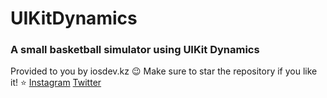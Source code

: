 # UIKitDynamics
### A small basketball simulator using UIKit Dynamics

Provided to you by iosdev.kz  :wink:
Make sure to star the repository if you like it! :star:
[Instagram](https://instagram.com/iosdev.kz)
[Twitter](https://twitter.com/metahdev)


